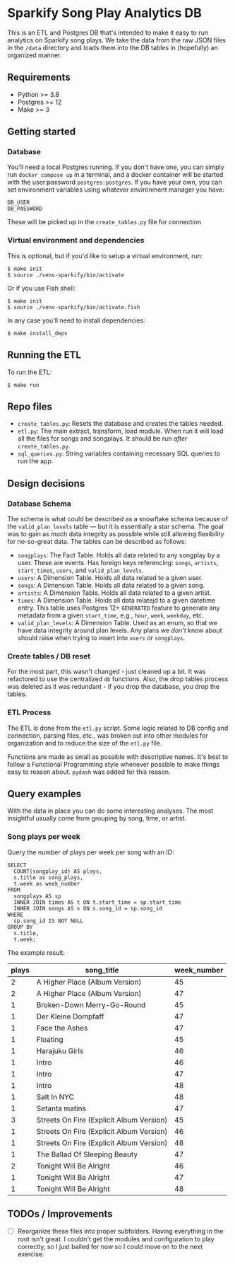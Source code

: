 # Sparkify Song Play Analytics DB

This is an ETL and Postgres DB that's intended to make it easy to run analytics
on Sparkify song plays. We take the data from the raw JSON files in the `/data`
directory and loads them into the DB tables in (hopefully) an organized manner.

## Requirements

- Python >= 3.8
- Postgres >= 12
- Make >= 3

## Getting started

### Database

You'll need a local Postgres running. If you don't have one, you can simply run
`docker compose up` in a terminal, and a docker container will be started with
the user:password `postgres:postgres`. If you have your own, you can set
environment variables using whatever environment manager you have:

```
DB_USER
DB_PASSWORD
```

These will be picked up in the `create_tables.py` file for connection

### Virtual environment and dependencies

This is optional, but if you'd like to setup a virtual environment, run:

```
$ make init
$ source ./venv-sparkify/bin/activate
```

Or if you use Fish shell:

```
$ make init
$ source ./venv-sparkify/bin/activate.fish
```

In any case you'll need to install dependencies:

```
$ make install_deps
```

## Running the ETL

To run the ETL:

```
$ make run
```

## Repo files

- `create_tables.py`: Resets the database and creates the tables needed.
- `etl.py`: The main extract, transform, load module. When run it will load all
  the files for songs and songplays. It should be run _after_
  `create_tables.py`.
- `sql_queries.py`: String variables containing necessary SQL queries to run
  the app.

## Design decisions

### Database Schema

The schema is what could be described as a snowflake schema because of the
`valid_plan_levels` table — but it is essentially a star schema. The goal was to
gain as much data integrity as possible while still allowing flexibility for
no-so-great data. The tables can be described as follows:

- `songplays`: The Fact Table. Holds all data related to any songplay by a user.
  These are events. Has foreign keys referencing: `songs`, `artists`,
  `start_times`, `users`, and `valid_plan_levels`.
- `users`: A Dimension Table. Holds all data related to a given user.
- `songs`: A Dimension Table. Holds all data related to a given song.
- `artists`: A Dimension Table. Holds all data related to a given artist.
- `times`: A Dimension Table. Holds all data relatejd to a given datetime entry.
  This table uses Postgres 12+ `GENERATED` feature to generate any metadata from
  a given `start_time`, e.g., `hour`, `week`, `weekday`, etc.
- `valid_plan_levels`: A Dimension Table. Used as an enum, so that we have data
  integrity around plan levels. Any plans we _don't_ know about should raise
  when trying to insert into `users` or `songplays`.

### Create tables / DB reset

For the most part, this wasn't changed - just cleaned up a bit. It was
refactored to use the centralized `db` functions. Also, the drop tables process
was deleted as it was redundant - if you drop the database, you drop the tables.

### ETL Process

The ETL is done from the `etl.py` script. Some logic related to DB config and
connection, parsing files, etc., was broken out into other modules for
organization and to reduce the size of the `etl.py` file.

Functions are made as small as possible with descriptive names. It's best to
follow a Functional Programming style whenever possible to make things easy to
reason about. `pydash` was added for this reason.

## Query examples

With the data in place you can do some interesting analyses. The most insightful
usually come from grouping by song, time, or artist.

### Song plays per week

Query the number of plays per week per song with an ID:

```
SELECT
  COUNT(songplay_id) AS plays,
  s.title as song_plays,
  t.week as week_number
FROM
  songplays AS sp
  INNER JOIN times AS t ON t.start_time = sp.start_time
  INNER JOIN songs AS s ON s.song_id = sp.song_id
WHERE
  sp.song_id IS NOT NULL
GROUP BY
  s.title,
  t.week;
```

The example result:

| plays | song_title                               | week_number |
| ----- | ---------------------------------------- | ----------- |
| 2     | A Higher Place (Album Version)           | 45          |
| 2     | A Higher Place (Album Version)           | 47          |
| 1     | Broken-Down Merry-Go-Round               | 45          |
| 1     | Der Kleine Dompfaff                      | 47          |
| 1     | Face the Ashes                           | 47          |
| 1     | Floating                                 | 45          |
| 1     | Harajuku Girls                           | 46          |
| 1     | Intro                                    | 46          |
| 1     | Intro                                    | 47          |
| 1     | Intro                                    | 48          |
| 1     | Salt In NYC                              | 48          |
| 1     | Setanta matins                           | 47          |
| 3     | Streets On Fire (Explicit Album Version) | 45          |
| 1     | Streets On Fire (Explicit Album Version) | 46          |
| 1     | Streets On Fire (Explicit Album Version) | 48          |
| 1     | The Ballad Of Sleeping Beauty            | 47          |
| 2     | Tonight Will Be Alright                  | 46          |
| 1     | Tonight Will Be Alright                  | 47          |
| 1     | Tonight Will Be Alright                  | 48          |

## TODOs / Improvements

- [ ] Reorganize these files into proper subfolders. Having everything in the
      root isn't great. I couldn't get the modules and configuration to play
      correctly, so I just bailed for now so I could move on to the next
      exercise.
